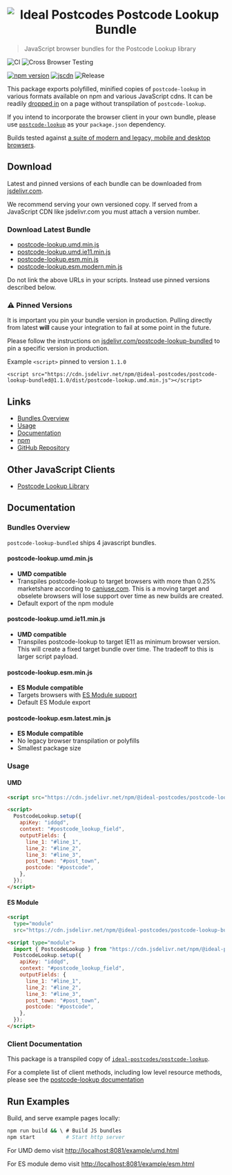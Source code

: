 <h1 align="center">
  <img src="https://img.ideal-postcodes.co.uk/Postcode%20Lookup%20Logo@3x.png" alt="Ideal Postcodes Postcode Lookup Bundle">
</h1>

> JavaScript browser bundles for the Postcode Lookup library

![CI](https://github.com/ideal-postcodes/postcode-lookup-bundled/workflows/CI/badge.svg)
![Cross Browser Testing](https://github.com/ideal-postcodes/postcode-lookup-bundled/workflows/Cross%20Browser%20Testing/badge.svg?branch=saucelabs)

[![npm version](https://badge.fury.io/js/%40ideal-postcodes%2Fpostcode-lookup-bundled.svg)](https://badge.fury.io/js/%40ideal-postcodes%2Fpostcode-lookup-bundled)
[![jscdn](https://badgen.net/jsdelivr/v/npm/@ideal-postcodes/postcode-lookup-bundled)](https://cdn.jsdelivr.net/npm/@ideal-postcodes/postcode-lookup-bundled/dist/)
![Release](https://github.com/ideal-postcodes/postcode-lookup-bundled/workflows/Release/badge.svg)

This package exports polyfilled, minified copies of `postcode-lookup` in various formats available on npm and various JavaScript cdns. It can be readily [dropped in](#usage) on a page without transpilation of `postcode-lookup`.

If you intend to incorporate the browser client in your own bundle, please use [`postcode-lookup`](https://github.com/ideal-postcodes/postcode-lookup) as your `package.json` dependency.

Builds tested against [a suite of modern and legacy, mobile and desktop browsers](https://github.com/ideal-postcodes/supported-browsers).

## Download

Latest and pinned versions of each bundle can be downloaded from [jsdelivr.com](https://www.jsdelivr.com).

We recommend serving your own versioned copy. If served from a JavaScript CDN like jsdelivr.com you must attach a version number.

### Download Latest Bundle

- [postcode-lookup.umd.min.js](https://cdn.jsdelivr.net/npm/@ideal-postcodes/postcode-lookup-bundled/dist/postcode-lookup.umd.min.js)
- [postcode-lookup.umd.ie11.min.js](https://cdn.jsdelivr.net/npm/@ideal-postcodes/postcode-lookup-bundled/dist/postcode-lookup.umd.ie11.min.js)
- [postcode-lookup.esm.min.js](https://cdn.jsdelivr.net/npm/@ideal-postcodes/postcode-lookup-bundled/dist/postcode-lookup.esm.min.js)
- [postcode-lookup.esm.modern.min.js](https://cdn.jsdelivr.net/npm/@ideal-postcodes/postcode-lookup-bundled/dist/postcode-lookup.esm.modern.min.js)

Do not link the above URLs in your scripts. Instead use pinned versions described below.

### ⚠️ Pinned Versions

It is important you pin your bundle version in production. Pulling directly from latest **will** cause your integration to fail at some point in the future.

Please follow the instructions on [jsdelivr.com/postcode-lookup-bundled](https://www.jsdelivr.com/package/npm/@ideal-postcodes/postcode-lookup-bundled) to pin a specific version in production.

Example `<script>` pinned to version `1.1.0`

```
<script src="https://cdn.jsdelivr.net/npm/@ideal-postcodes/postcode-lookup-bundled@1.1.0/dist/postcode-lookup.umd.min.js"></script>
```

## Links

- [Bundles Overview](#bundles-overview)
- [Usage](#usage)
- [Documentation](https://postcode-lookup.ideal-postcodes.dev/)
- [npm](https://www.npmjs.com/package/@ideal-postcodes/postcode-lookup-bundled)
- [GitHub Repository](https://github.com/ideal-postcodes/postcode-lookup-bundled)

## Other JavaScript Clients

- [Postcode Lookup Library](https://github.com/ideal-postcodes/postcode-lookup)

## Documentation

### Bundles Overview

`postcode-lookup-bundled` ships 4 javascript bundles.

#### postcode-lookup.umd.min.js

- **UMD compatible**
- Transpiles postcode-lookup to target browsers with more than 0.25% marketshare according to [caniuse.com](https://caniuse.com/usage-table). This is a moving target and obselete browsers will lose support over time as new builds are created.
- Default export of the npm module

#### postcode-lookup.umd.ie11.min.js

- **UMD compatible**
- Transpiles postcode-lookup to target IE11 as minimum browser version. This will create a fixed target bundle over time. The tradeoff to this is larger script payload.

#### postcode-lookup.esm.min.js

- **ES Module compatible**
- Targets browsers with [ES Module support](https://caniuse.com/#search=module)
- Default ES Module export

#### postcode-lookup.esm.latest.min.js

- **ES Module compatible**
- No legacy browser transpilation or polyfills
- Smallest package size

### Usage

#### UMD

```html
<script src="https://cdn.jsdelivr.net/npm/@ideal-postcodes/postcode-lookup-bundled@1.1.0/dist/postcode-lookup.umd.min.js"></script>

<script>
  PostcodeLookup.setup({
    apiKey: "iddqd",
    context: "#postcode_lookup_field",
    outputFields: {
      line_1: "#line_1",
      line_2: "#line_2",
      line_3: "#line_3",
      post_town: "#post_town",
      postcode: "#postcode",
    },
  });
</script>
```

#### ES Module

```html
<script
  type="module"
  src="https://cdn.jsdelivr.net/npm/@ideal-postcodes/postcode-lookup-bundled@1.1.0/dist/postcode-lookup.esm.min.js"></script>

<script type="module">
  import { PostcodeLookup } from "https://cdn.jsdelivr.net/npm/@ideal-postcodes/postcode-lookup-bundled@1.1.0/dist/postcode-lookup.esm.min.js";
  PostcodeLookup.setup({
    apiKey: "iddqd",
    context: "#postcode_lookup_field",
    outputFields: {
      line_1: "#line_1",
      line_2: "#line_2",
      line_3: "#line_3",
      post_town: "#post_town",
      postcode: "#postcode",
    },
  });
</script>
```

### Client Documentation

This package is a transpiled copy of [`ideal-postcodes/postcode-lookup`](https://github.com/ideal-postcodes/postcode-lookup).

For a complete list of client methods, including low level resource methods, please see the [postcode-lookup documentation](https://postcode-lookup.ideal-postcodes.dev/#documentation)

## Run Examples

Build, and serve example pages locally:

```bash
npm run build && \ # Build JS bundles
npm start          # Start http server
```

For UMD demo visit [http://localhost:8081/example/umd.html](http://localhost:8081/example/umd.html)

For ES module demo visit [http://localhost:8081/example/esm.html](http://localhost:8081/example/esm.html)
